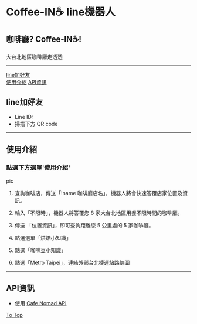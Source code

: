 # Coffee-IN☕ line機器人 
## 咖啡廳? Coffee-IN☕! 
 大台北地區咖啡廳走透透  
 

  
___
<a href="#line加好友">line加好友</a>  
<a href="#使用介紹">使用介紹</a>
<a href="#API資訊">API資訊</a>
## line加好友
- Line ID:  
- 掃描下方 QR code  


___
## 使用介紹
### 點選下方選單'使用介紹'  
pic   



1. 查詢咖啡店，傳送「!name 咖啡廳店名」，機器人將會快速答覆店家位置及資訊。

2. 輸入「不限時」，機器人將答覆您 8 家大台北地區用餐不限時間的咖啡廳。

3. 傳送 「位置資訊」，即可查詢距離您 5 公里處的 5 家咖啡廳。
  
4. 點選選單「烘焙小知識」

5. 點選「咖啡豆小知識」

6. 點選「Metro Taipei」，連結外部台北捷運站路線圖

___
## API資訊
- 使用 <a href="https://cafenomad.tw/developers/docs/v1.2">Cafe Nomad API</a>
    


   
<a href="#">To Top</a>
  
  
  



